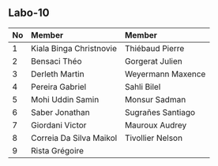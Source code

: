 ## Labo-10

|No|Member|Member|
|:---|:---|:---|
|1|Kiala Binga Christnovie|Thiébaud Pierre|
|2|Bensaci Théo|Gorgerat Julien|
|3|Derleth Martin|Weyermann Maxence|
|4|Pereira Gabriel|Sahli Bilel|
|5|Mohi Uddin Samin|Monsur Sadman|
|6|Saber Jonathan|Sugrañes Santiago|
|7|Giordani Victor|Mauroux Audrey|
|8|Correia Da Silva Maikol|Tivollier Nelson|
|9|Rista Grégoire|
